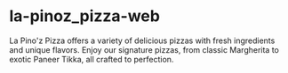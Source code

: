 # la-pinoz_pizza-web
 La Pino'z Pizza offers a variety of delicious pizzas with fresh ingredients and unique flavors. Enjoy our signature pizzas, from classic Margherita to exotic Paneer Tikka, all crafted to perfection.

